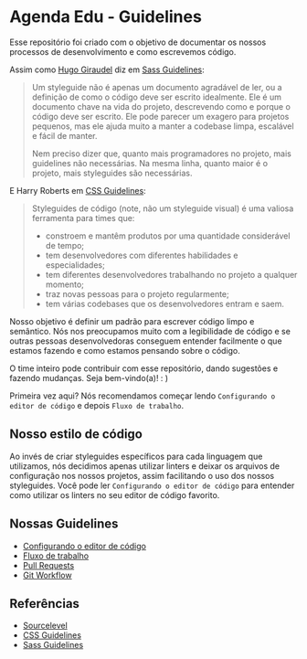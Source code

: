 Agenda Edu - Guidelines
======================

Esse repositório foi criado com o objetivo de documentar os nossos processos de desenvolvimento e como escrevemos código.

Assim como [Hugo Giraudel](http://hugogiraudel.com/) diz em [Sass Guidelines](https://sass-guidelin.es/#introduction):

> Um styleguide não é apenas um documento agradável de ler, ou a definição de como o código deve ser escrito idealmente. Ele é um documento chave na vida do projeto, descrevendo como e porque o código deve ser escrito. Ele pode parecer um exagero para projetos pequenos, mas ele ajuda muito a manter a codebase limpa, escalável e fácil de manter.
>
> Nem preciso dizer que, quanto mais programadores no projeto, mais guidelines não necessárias. Na mesma linha, quanto maior é o projeto, mais styleguides são necessárias.

E Harry Roberts em [CSS Guidelines](http://cssguidelin.es/#the-importance-of-a-styleguide):

> Styleguides de código (note, não um styleguide visual) é uma valiosa ferramenta para times que:
> * constroem e mantêm produtos por uma quantidade considerável de tempo;
> * tem desenvolvedores com diferentes habilidades e especialidades;
> * tem diferentes desenvolvedores trabalhando no projeto a qualquer momento;
> * traz novas pessoas para o projeto regularmente;
> * tem várias codebases que os desenvolvedores entram e saem.

Nosso objetivo é definir um padrão para escrever código limpo e semântico. Nós nos preocupamos muito com a legibilidade de código e se outras pessoas desenvolvedoras conseguem entender facilmente o que estamos fazendo e como estamos pensando sobre o código.

O time inteiro pode contribuir com esse repositório, dando sugestões e fazendo mudanças. Seja bem-vindo(a)! : )

Primeira vez aqui? Nós recomendamos começar lendo `Configurando o editor de código` e depois `Fluxo de trabalho`.

## Nosso estilo de código

Ao invés de criar styleguides específicos para cada linguagem que utilizamos, nós decidimos apenas utilizar linters e deixar os arquivos de configuração nos nossos projetos, assim facilitando o uso dos nossos styleguides. Você pode ler `Configurando o editor de código` para entender como utilizar os linters no seu editor de código favorito.

## Nossas Guidelines

*   [Configurando o editor de código](https://github.com/sourcelevel/guidelines/blob/master/resources/general.md)
*   [Fluxo de trabalho](https://github.com/sourcelevel/guidelines/blob/master/resources/process_workflow.md)
*   [Pull Requests](https://github.com/sourcelevel/guidelines/blob/master/resources/pull_requests.md)
*   [Git Workflow](https://github.com/sourcelevel/guidelines/blob/master/resources/git_workflow.md)

## Referências

*   [Sourcelevel](https://github.com/sourcelevel/guidelines)
*   [CSS Guidelines](http://cssguidelin.es/)
*   [Sass Guidelines](https://sass-guidelin.es)
